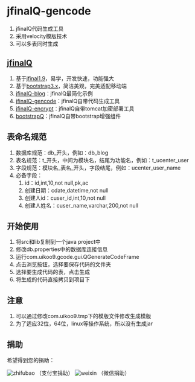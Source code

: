 jfinalQ-gencode
==========================================
1. jfinalQ代码生成工具
2. 采用velocity模版技术
3. 可以多表同时生成

[jfinalQ](http://uikoo9.com/jfinalQ)
---
1. 基于[jfinal1.9](http://www.jfinal.com/)，易学，开发快速，功能强大
2. 基于[bootstrap3.x](http://v3.bootcss.com/)，简洁美观，完美适配移动端
3. [jfinalQ-blog](http://git.oschina.net/uikoo9/jfinalQ-blog)：jfinalQ最简化示例
4. [jfinalQ-gencode](http://git.oschina.net/uikoo9/jfinalQ-gencode)：jfinalQ自带代码生成工具
5. [jfinalQ-encrypt](http://git.oschina.net/uikoo9/jfinalQ-encrypt)：jfinalQ自带tomcat加密部署工具
6. [bootstrapQ](http://uikoo9.com/bootstrapQ)：jfinalQ自带bootstrap增强组件

表命名规范
---
1. 数据库规范：db\_开头，例如：db\_blog
2. 表名规范：t\_开头，中间为模块名，结尾为功能名，例如：t\_ucenter\_user
3. 字段规范：模块名\_表名\_开头，字段结尾，例如：ucenter\_user\_name
4. 必备字段：
	1. id：id,int,10,not null,pk,ac 
	2. 创建日期：cdate,datetime,not null
	3. 创建人id：cuser_id,int,10,not null
	4. 创建人姓名：cuser_name,varchar,200,not null

开始使用
---
1. 将src和lib复制到一个java project中
2. 修改db.properties中的数据库连接信息
3. 运行com.uikoo9.gcode.gui.QGenerateCodeFrame
4. 点击浏览按钮，选择要保存代码的文件夹
5. 选择要生成代码的表，点击生成
6. 将生成的代码直接拷贝到项目下

注意
---
1. 可以通过修改com.uikoo9.tmp下的模版文件修改生成模版
2. 为了适应32位，64位，linux等操作系统，所以没有生成jar

捐助
---
希望得到您的捐助：

![zhifubao](http://uikoo9.com/WUI/web/donate/img/zhifu5.png)
（支付宝捐助）
![weixin](http://uikoo9.com/WUI/web/donate/img/zhifu1.png)
（微信捐助）